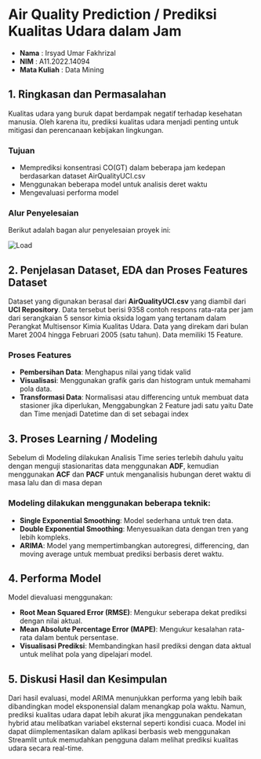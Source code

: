 # Air Quality Prediction / Prediksi Kualitas Udara dalam Jam
- **Nama**         : Irsyad Umar Fakhrizal
- **NIM**          : A11.2022.14094
- **Mata Kuliah**  : Data Mining

## 1. Ringkasan dan Permasalahan
Kualitas udara yang buruk dapat berdampak negatif terhadap kesehatan manusia. Oleh karena itu, prediksi kualitas udara menjadi penting untuk mitigasi dan perencanaan kebijakan lingkungan.

### Tujuan
- Memprediksi konsentrasi CO(GT) dalam beberapa jam kedepan berdasarkan dataset AirQualityUCI.csv
- Menggunakan beberapa model untuk analisis deret waktu
- Mengevaluasi performa model

### Alur Penyelesaian
Berikut adalah bagan alur penyelesaian proyek ini:

![Load](https://github.com/user-attachments/assets/4ee17050-f5d3-443e-b806-772a6872c00b)

## 2. Penjelasan Dataset, EDA dan Proses Features Dataset
Dataset yang digunakan berasal dari **AirQualityUCI.csv** yang diambil dari **UCI Repository**. Data tersebut berisi 9358 contoh respons rata-rata per jam dari serangkaian 5 sensor kimia oksida logam yang tertanam dalam Perangkat Multisensor Kimia Kualitas Udara. Data yang direkam dari bulan Maret 2004 hingga Februari 2005 (satu tahun). Data memiliki 15 Feature.
### Proses Features
- **Pembersihan Data**: Menghapus nilai yang tidak valid
- **Visualisasi**: Menggunakan grafik garis dan histogram untuk memahami pola data.
- **Transformasi Data**: Normalisasi atau differencing untuk membuat data stasioner jika diperlukan, Menggabungkan 2 Feature jadi satu yaitu Date dan Time menjadi Datetime dan di set sebagai index

## 3. Proses Learning / Modeling
Sebelum di Modeling dilakukan Analisis Time series terlebih dahulu yaitu dengan menguji stasionaritas data menggunakan **ADF**, kemudian menggunakan **ACF** dan **PACF** untuk menganalisis hubungan deret waktu di masa lalu dan di masa depan
### Modeling dilakukan menggunakan beberapa teknik:
- **Single Exponential Smoothing**: Model sederhana untuk tren data.
- **Double Exponential Smoothing**: Menyesuaikan data dengan tren yang lebih kompleks.
- **ARIMA**: Model yang mempertimbangkan autoregresi, differencing, dan moving average untuk membuat prediksi berbasis deret waktu.

## 4. Performa Model
Model dievaluasi menggunakan:
- **Root Mean Squared Error (RMSE)**: Mengukur seberapa dekat prediksi dengan nilai aktual.
- **Mean Absolute Percentage Error (MAPE)**: Mengukur kesalahan rata-rata dalam bentuk persentase.
- **Visualisasi Prediksi**: Membandingkan hasil prediksi dengan data aktual untuk melihat pola yang dipelajari model.

## 5. Diskusi Hasil dan Kesimpulan
Dari hasil evaluasi, model ARIMA menunjukkan performa yang lebih baik dibandingkan model eksponensial dalam menangkap pola waktu. Namun, prediksi kualitas udara dapat lebih akurat jika menggunakan pendekatan hybrid atau melibatkan variabel eksternal seperti kondisi cuaca. Model ini dapat diimplementasikan dalam aplikasi berbasis web menggunakan Streamlit untuk memudahkan pengguna dalam melihat prediksi kualitas udara secara real-time.

